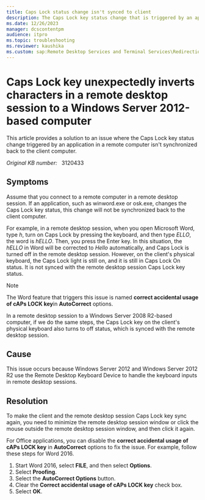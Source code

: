 ```yaml
---
title: Caps Lock status change isn't synced to client
description: The Caps Lock key status change that is triggered by an application in a remote desktop session will not be synced back to the client computer.
ms.date: 12/26/2023
manager: dcscontentpm
audience: itpro
ms.topic: troubleshooting
ms.reviewer: kaushika
ms.custom: sap:Remote Desktop Services and Terminal Services\Redirection (not printer), csstroubleshoot
---
```

# Caps Lock key unexpectedly inverts characters in a remote desktop session to a Windows Server 2012-based computer

This article provides a solution to an issue where the Caps Lock key status change triggered by an application in a remote computer isn't synchronized back to the client computer.

_Original KB number:_ &nbsp; 3120433

## Symptoms

Assume that you connect to a remote computer in a remote desktop session. If an application, such as winword.exe or osk.exe, changes the Caps Lock key status, this change will not be synchronized back to the client computer.

For example, in a remote desktop session, when you open Microsoft Word, type *h*, turn on Caps Lock by pressing the keyboard, and then type *ELLO*, the word is *hELLO*. Then, you press the Enter key. In this situation, the *hELLO* in Word will be corrected to *Hello* automatically, and Caps Lock is turned off in the remote desktop session. However, on the client's physical keyboard, the Caps Lock light is still on, and it is still in Caps Lock On status. It is not synced with the remote desktop session Caps Lock key status.

> [!NOTE]
> The Word feature that triggers this issue is named **correct accidental usage of cAPs LOCK key**in **AutoCorrect** options.

In a remote desktop session to a Windows Server 2008 R2-based computer, if we do the same steps, the Caps Lock key on the client's physical keyboard also turns to off status, which is synced with the remote desktop session.

## Cause

This issue occurs because Windows Server 2012 and Windows Server 2012 R2 use the Remote Desktop Keyboard Device to handle the keyboard inputs in remote desktop sessions.

## Resolution

To make the client and the remote desktop session Caps Lock key sync again, you need to minimize the remote desktop session window or click the mouse outside the remote desktop session window, and then click it again.

For Office applications, you can disable the **correct accidental usage of cAPs LOCK key** in **AutoCorrect** options to fix the issue. For example, follow these steps for Word 2016.

1. Start Word 2016, select **FILE**, and then select **Options**.
2. Select **Proofing**.
3. Select the **AutoCorrect Options** button.
4. Clear the **Correct accidental usage of cAPs LOCK key** check box.
5. Select **OK**.
